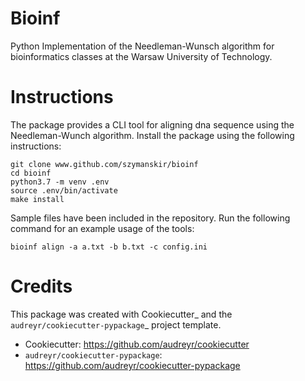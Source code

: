 # Bioinf

Python Implementation of the Needleman-Wunsch algorithm for bioinformatics classes at the Warsaw University of Technology.

# Instructions
The package provides a CLI tool for aligning dna sequence using the Needleman-Wunch algorithm. Install the package using the following instructions:

```
git clone www.github.com/szymanskir/bioinf
cd bioinf
python3.7 -m venv .env
source .env/bin/activate
make install
```

Sample files have been included in the repository. Run the following command for an example usage of the tools:
```
bioinf align -a a.txt -b b.txt -c config.ini
```

# Credits
This package was created with Cookiecutter_ and the `audreyr/cookiecutter-pypackage`_ project template.

* Cookiecutter: https://github.com/audreyr/cookiecutter
* `audreyr/cookiecutter-pypackage`: https://github.com/audreyr/cookiecutter-pypackage
